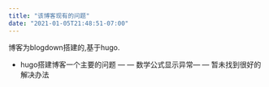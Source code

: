 ```yaml
---
title: "该博客现有的问题"
date: "2021-01-05T21:48:51-07:00"
---
```


博客为blogdown搭建的,基于hugo.

-  hugo搭建博客一个主要的问题 — — 数学公式显示异常— — 暂未找到很好的解决办法